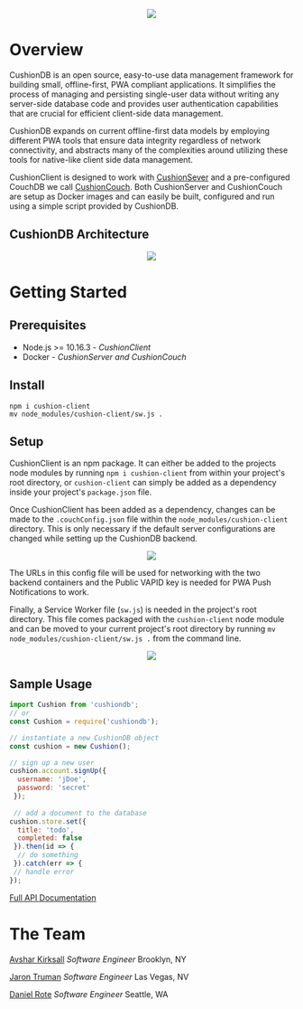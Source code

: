 <p align="center"><img src="https://cushiondb.github.io/img/logo-small.png"></p>

# Overview

CushionDB is an open source, easy-to-use data management framework for building small, offline-first, PWA compliant applications. It simplifies the process of managing and persisting single-user data without writing any server-side database code and provides user authentication capabilities that are crucial for efficient client-side data management.

CushionDB expands on current offline-first data models by employing different PWA tools that ensure data integrity regardless of network connectivity, and abstracts many of the complexities around utilizing these tools for native-like client side data management.

CushionClient is designed to work with [CushionSever](https://github.com/CushionDB/CushionServer) and a pre-configured CouchDB we call [CushionCouch](https://github.com/CushionDB/CushionCouchDocker). Both CushionServer and CushionCouch are setup as Docker images and can easily be built, configured and run using a simple script provided by CushionDB.

## CushionDB Architecture

<p align="center"><img src="https://cushiondb.github.io/img/cushion-arch.png"></p>

# Getting Started

## Prerequisites

* Node.js >= 10.16.3 - *CushionClient*
* Docker - *CushionServer and CushionCouch*

## Install

```
npm i cushion-client
mv node_modules/cushion-client/sw.js .
```

## Setup

CushionClient is an npm package. It can either be added to the projects node modules by running `npm i cushion-client` from within your project's root directory, or `cushion-client` can simply be added as a dependency inside your project's `package.json` file.

 Once CushionClient has been added as a dependency, changes can be made to the `.couchConfig.json` file within the `node_modules/cushion-client` directory. This is only necessary if the default server configurations are changed while setting up the CushionDB backend.

<p align="center"><img src="https://cushiondb.github.io/img/client-config.png"></p>

The URLs in this config file will be used for networking with the two backend containers and the Public VAPID key is needed for PWA Push Notifications to work.

Finally, a Service Worker file (`sw.js`) is needed in the project's root directory. This file comes packaged with the `cushion-client` node module and can be moved to your current project's root directory by running `mv node_modules/cushion-client/sw.js .` from the command line.

<p align="center"><img src="https://cushiondb.github.io/img/sw-code.png"></p>

## Sample Usage

```js
import Cushion from 'cushiondb';
// or
const Cushion = require('cushiondb');
```

```js
// instantiate a new CushionDB object
const cushion = new Cushion();

// sign up a new user
cushion.account.signUp({
  username: 'jDoe',
  password: 'secret'
 });
 
 // add a document to the database
cushion.store.set({
  title: 'todo',
  completed: false
 }).then(id => {
  // do something
 }).catch(err => {
 // handle error
});
```

[Full API Documentation]()

# The Team

[Avshar Kirksall](https://avshrk.github.io/
) *Software Engineer* Brooklyn, NY

[Jaron Truman](https://jtruman88.github.io/
) *Software Engineer* Las Vegas, NV

[Daniel Rote](https://drote.github.io) *Software Engineer* Seattle, WA
